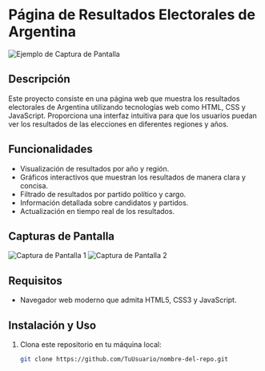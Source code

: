 # Página de Resultados Electorales de Argentina

![Ejemplo de Captura de Pantalla](screenshots/screenshot.png)

## Descripción

Este proyecto consiste en una página web que muestra los resultados electorales de Argentina utilizando tecnologías web como HTML, CSS y JavaScript. Proporciona una interfaz intuitiva para que los usuarios puedan ver los resultados de las elecciones en diferentes regiones y años.

## Funcionalidades

- Visualización de resultados por año y región.
- Gráficos interactivos que muestran los resultados de manera clara y concisa.
- Filtrado de resultados por partido político y cargo.
- Información detallada sobre candidatos y partidos.
- Actualización en tiempo real de los resultados.

## Capturas de Pantalla

![Captura de Pantalla 1](screenshots/screenshot1.png)
![Captura de Pantalla 2](screenshots/screenshot2.png)

## Requisitos

- Navegador web moderno que admita HTML5, CSS3 y JavaScript.

## Instalación y Uso

1. Clona este repositorio en tu máquina local:

   ```bash
   git clone https://github.com/TuUsuario/nombre-del-repo.git
